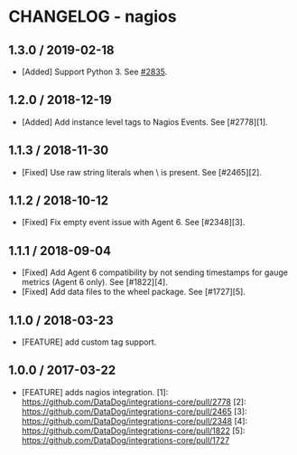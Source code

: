 # CHANGELOG - nagios

## 1.3.0 / 2019-02-18

* [Added] Support Python 3. See [#2835](https://github.com/DataDog/integrations-core/pull/2835).

## 1.2.0 / 2018-12-19

* [Added] Add instance level tags to Nagios Events. See [#2778][1].

## 1.1.3 / 2018-11-30

* [Fixed] Use raw string literals when \ is present. See [#2465][2].

## 1.1.2 / 2018-10-12

* [Fixed] Fix empty event issue with Agent 6. See [#2348][3].

## 1.1.1 / 2018-09-04

* [Fixed] Add Agent 6 compatibility by not sending timestamps for gauge metrics (Agent 6 only). See [#1822][4].
* [Fixed] Add data files to the wheel package. See [#1727][5].

## 1.1.0 / 2018-03-23

* [FEATURE] add custom tag support.

## 1.0.0 / 2017-03-22

* [FEATURE] adds nagios integration.
[1]: https://github.com/DataDog/integrations-core/pull/2778
[2]: https://github.com/DataDog/integrations-core/pull/2465
[3]: https://github.com/DataDog/integrations-core/pull/2348
[4]: https://github.com/DataDog/integrations-core/pull/1822
[5]: https://github.com/DataDog/integrations-core/pull/1727
